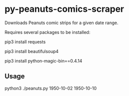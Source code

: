 # py-peanuts-comics-scraper
Downloads Peanuts comic strips for a given date range.

Requires several packages to be installed:

pip3 install requests

pip3 install beautifulsoup4

pip3 install python-magic-bin==0.4.14

Usage
-----
python3 ./peanuts.py 1950-10-02 1950-10-10
